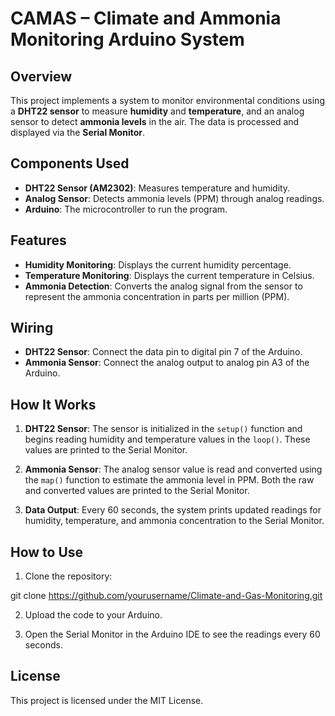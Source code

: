 # CAMAS – Climate and Ammonia Monitoring Arduino System 

## Overview

This project implements a system to monitor environmental conditions using a **DHT22 sensor** to measure **humidity** and **temperature**, and an analog sensor to detect **ammonia levels** in the air. The data is processed and displayed via the **Serial Monitor**.

## Components Used

- **DHT22 Sensor (AM2302)**: Measures temperature and humidity.
- **Analog Sensor**: Detects ammonia levels (PPM) through analog readings.
- **Arduino**: The microcontroller to run the program.

## Features

- **Humidity Monitoring**: Displays the current humidity percentage.
- **Temperature Monitoring**: Displays the current temperature in Celsius.
- **Ammonia Detection**: Converts the analog signal from the sensor to represent the ammonia concentration in parts per million (PPM).

## Wiring

- **DHT22 Sensor**: Connect the data pin to digital pin 7 of the Arduino.
- **Ammonia Sensor**: Connect the analog output to analog pin A3 of the Arduino.

## How It Works

1. **DHT22 Sensor**: The sensor is initialized in the `setup()` function and begins reading humidity and temperature values in the `loop()`. These values are printed to the Serial Monitor.
   
2. **Ammonia Sensor**: The analog sensor value is read and converted using the `map()` function to estimate the ammonia level in PPM. Both the raw and converted values are printed to the Serial Monitor.

3. **Data Output**: Every 60 seconds, the system prints updated readings for humidity, temperature, and ammonia concentration to the Serial Monitor.

## How to Use

1. Clone the repository:

 git clone https://github.com/yourusername/Climate-and-Gas-Monitoring.git

2. Upload the code to your Arduino.

3. Open the Serial Monitor in the Arduino IDE to see the readings every 60 seconds.

## License

This project is licensed under the MIT License.